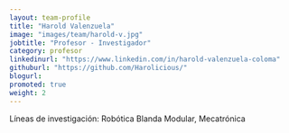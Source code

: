 ```yaml
---
layout: team-profile
title: "Harold Valenzuela"
image: "images/team/harold-v.jpg"
jobtitle: "Profesor - Investigador"
category: profesor
linkedinurl: "https://www.linkedin.com/in/harold-valenzuela-coloma"
githuburl: "https://github.com/Harolicious/"
blogurl: 
promoted: true
weight: 2
---
```


Líneas de investigación: Robótica Blanda Modular, Mecatrónica
<!--more-->
